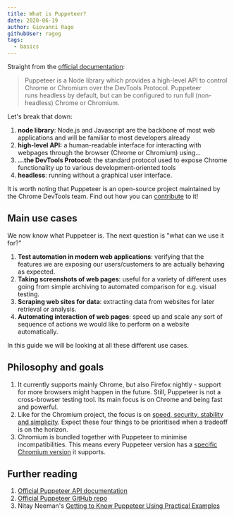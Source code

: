 ```yaml
---
title: What is Puppeteer?
date: 2020-06-19
author: Giovanni Rago
githubUser: ragog
tags: 
  - basics
---
```


Straight from the [official documentation](https://developers.google.com/web/tools/puppeteer): 

> Puppeteer is a Node library which provides a high-level API to control Chrome or Chromium over the DevTools Protocol. Puppeteer runs headless by default, but can be configured to run full (non-headless) Chrome or Chromium.

Let's break that down:

<!-- more -->

1. **node library**: Node.js and Javascript are the backbone of most web applications and will be familiar to most developers already
2. **high-level API:** a human-readable interface for interacting with webpages through the browser (Chrome or Chromium) using...
3. **...the DevTools Protocol:** the standard protocol used to expose Chrome functionality up to various development-oriented tools
4. **headless**: running without a graphical user interface.

It is worth noting that Puppeteer is an open-source project maintained by the Chrome DevTools team. Find out how you can [contribute](https://github.com/puppeteer/puppeteer/blob/master/CONTRIBUTING.md) to it!

## Main use cases

We now know what Puppeteer is. The next question is "what can we use it for?"

1. **Test automation in modern web applications**: verifying that the features we are exposing our users/customers to are actually behaving as expected.
2. **Taking screenshots of web pages**: useful for a variety of different uses going from simple archiving to automated comparison for e.g. visual testing.
3. **Scraping web sites for data**: extracting data from websites for later retrieval or analysis.
4. **Automating interaction of web pages**: speed up and scale any sort of sequence of actions we would like to perform on a website automatically.

In this guide we will be looking at all these different use cases.

## Philosophy and goals ##

1. It currently supports mainly Chrome, but also Firefox nightly - support for more browsers might happen in the future. Still, Puppeteer is not a cross-browser testing tool. Its main focus is on Chrome and being fast and powerful.
2. Like for the Chromium project, the focus is on [speed, security, stability and simplicity](https://www.chromium.org/developers/core-principles). Expect these four things to be prioritised when a tradeoff is on the horizon.
3. Chromium is bundled together with Puppeteer to minimise incompatibilities. This means every Puppeteer version has a [specific Chromium version](https://github.com/puppeteer/puppeteer/releases) it supports.

## Further reading
1. [Official Puppeteer API documentation](https://pptr.dev/)
2. [Official Puppeteer GitHub repo](https://github.com/puppeteer/puppeteer)
3. Nitay Neeman's [Getting to Know Puppeteer Using Practical Examples](https://nitayneeman.com/posts/getting-to-know-puppeteer-using-practical-examples/)

